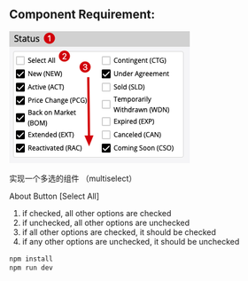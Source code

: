 ## Component Requirement:

![demo](./images/demo.png)

实现一个多选的组件 （multiselect）

About Button [Select All]
   1. if checked, all other options are checked
   2. if unchecked, all other options are unchecked
   3. if all other options are checked, it should be checked
   4. if any other options are unchecked, it should be unchecked

```
npm install
npm run dev
```
